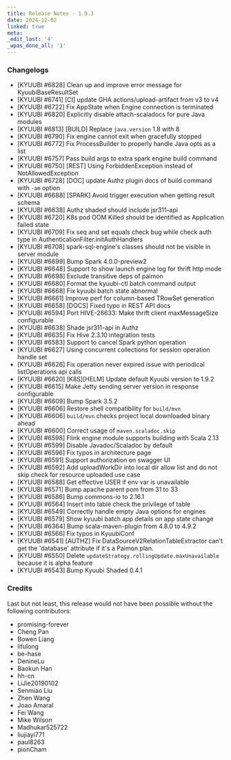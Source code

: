 ```yaml
---
title: Release Notes - 1.9.3
date: 2024-12-02
linked: true
meta:
_edit_last: '4'
_wpas_done_all: '1'
---
```

<!---
  Licensed under the Apache License, Version 2.0 (the "License");
  you may not use this file except in compliance with the License.
  You may obtain a copy of the License at

   http://www.apache.org/licenses/LICENSE-2.0

  Unless required by applicable law or agreed to in writing, software
  distributed under the License is distributed on an "AS IS" BASIS,
  WITHOUT WARRANTIES OR CONDITIONS OF ANY KIND, either express or implied.
  See the License for the specific language governing permissions and
  limitations under the License. See accompanying LICENSE file.
-->

### Changelogs

- [KYUUBI #6828] Clean up and improve error message for KyuubiBaseResultSet
- [KYUUBI #6741] [CI] update GHA actions/upload-artifact from v3 to v4
- [KYUUBI #6722] Fix AppState when Engine connection is terminated
- [KYUUBI #6820] Explicitly disable attach-scaladocs for pure Java modules
- [KYUUBI #6813] [BUILD] Replace `java.version` 1.8 with 8
- [KYUUBI #6790] Fix engine cannot exit when gracefully stopped
- [KYUUBI #6772] Fix ProcessBuilder to properly handle Java opts as a list
- [KYUUBI #6757] Pass build args to extra spark engine build command
- [KYUUBI #6750] [REST] Using ForbiddenException instead of NotAllowedException
- [KYUUBI #6728] [DOC] update Authz plugin docs of build command with `-am` option
- [KYUUBI #6688] [SPARK] Avoid trigger execution when getting result schema
- [KYUUBI #6638] Authz shaded should include jsr311-api
- [KYUUBI #6720] K8s pod OOM Killed should be identified as Application failed state
- [KYUUBI #6709] Fix seq and set equals check bug while check auth type in AuthenticationFilter.initAuthHandlers
- [KYUUBI #6708] spark-sql-engine's classes should not be visible in server module
- [KYUUBI #6699] Bump Spark 4.0.0-preview2
- [KYUUBI #6648] Support to show launch engine log for thrift http mode
- [KYUUBI #6698] Exclude transitive deps of paimon
- [KYUUBI #6680] Format the kyuubi-ctl batch command output
- [KYUUBI #6668] Fix kyuubi batch state abnormal
- [KYUUBI #6661] Improve perf for column-based TRowSet generation
- [KYUUBI #6658] [DOCS] Fixed typo in REST API docs
- [KYUUBI #6594] Port HIVE-26633: Make thrift client maxMessageSize configurable
- [KYUUBI #6638] Shade jsr311-api in Authz
- [KYUUBI #6635] Fix Hive 2.3.10 integration tests
- [KYUUBI #6583] Support to cancel Spark python operation
- [KYUUBI #6627] Using concurrent collections for session operation handle set
- [KYUUBI #6626] Fix operation never expired issue with periodical listOperations api calls
- [KYUUBI #6620] [K8S][HELM] Update default Kyuubi version to 1.9.2
- [KYUUBI #6615] Make Jetty sending server version in response configurable
- [KYUUBI #6609] Bump Spark 3.5.2
- [KYUUBI #6606] Restore shell compatibility for `build/mvn`
- [KYUUBI #6606] `build/mvn` checks project local downloaded binary ahead
- [KYUUBI #6600] Correct usage of `maven.scaladoc.skip`
- [KYUUBI #6598] Flink engine module supports building with Scala 2.13
- [KYUUBI #6599] Disable Javadoc/Scaladoc by default
- [KYUUBI #6596] Fix typos in architecture page
- [KYUUBI #6591] Support authorization on swagger UI
- [KYUUBI #6592] Add uploadWorkDir into local dir allow list and do not skip check for resource uploaded use case
- [KYUUBI #6588] Get effective USER if env var is unavailable
- [KYUUBI #6571] Bump apache parent pom from 31 to 33
- [KYUUBI #6586] Bump commons-io to 2.16.1
- [KYUUBI #6564] Insert into table check the privilege of table
- [KYUUBI #6549] Correctly handle empty Java options for engines
- [KYUUBI #6579] Show kyuubi batch app details on app state change
- [KYUUBI #6364] Bump scala-maven-plugin from 4.8.0 to 4.9.2
- [KYUUBI #6566] Fix typos in KyuubiConf
- [KYUUBI #6541] [AUTHZ] Fix DataSourceV2RelationTableExtractor can't get the 'database' attribute if it's a Paimon plan.
- [KYUUBI #6550] Delete `updateStrategy.rollingUpdate.maxUnavailable` because it is alpha feature
- [KYUUBI #6543] Bump Kyuubi Shaded 0.4.1

### Credits

Last but not least, this release would not have been possible without the following contributors:

* promising-forever
* Cheng Pan
* Bowen Liang
* lifulong
* be-hase
* DenineLu
* Baokun Han
* hh-cn
* LiJie20190102
* Senmiao Liu
* Zhen Wang
* Joao Amaral
* Fei Wang
* Mike Wilson
* Madhukar525722
* liujiayi771
* paul8263
* pionCham
